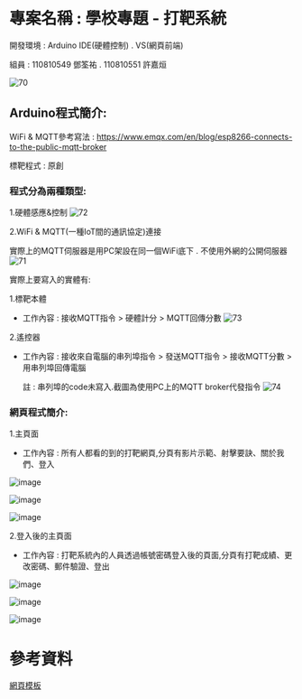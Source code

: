 # 專案名稱 : 學校專題 - 打靶系統

開發環境 : Arduino IDE(硬體控制) . VS(網頁前端)

組員 : 110810549 鄧筌祐 . 110810551 許嘉烜

![70](https://user-images.githubusercontent.com/36965820/149462050-26af5bb2-7412-4793-ba1e-4193f72008a3.jpg)


## Arduino程式簡介:

WiFi & MQTT參考寫法 : https://www.emqx.com/en/blog/esp8266-connects-to-the-public-mqtt-broker

標靶程式 : 原創

### 程式分為兩種類型:

1.硬體感應&控制
  ![72](https://user-images.githubusercontent.com/36965820/149460996-b9d64cfd-7ccb-4862-afc6-314f23bbea8d.jpg)


2.WiFi & MQTT(一種IoT間的通訊協定)連接

實際上的MQTT伺服器是用PC架設在同一個WiFi底下 . 不使用外網的公開伺服器
  ![71](https://user-images.githubusercontent.com/36965820/149461015-688cddfc-237c-4f31-b4c3-c3aa66c91550.jpg)

實際上要寫入的實體有:

1.標靶本體

* 工作內容 : 接收MQTT指令 > 硬體計分 > MQTT回傳分數
  ![73](https://user-images.githubusercontent.com/36965820/149464257-f0dd597b-f337-4eb0-aa0c-7aa8b3d88410.jpg)


2.遙控器

* 工作內容 : 接收來自電腦的串列埠指令 > 發送MQTT指令 > 接收MQTT分數 > 用串列埠回傳電腦

  註 : 串列埠的code未寫入.截圖為使用PC上的MQTT broker代發指令
  ![74](https://user-images.githubusercontent.com/36965820/149464274-576920b7-8945-45a9-b181-458bc459bb41.jpg)


### 網頁程式簡介:

1.主頁面

* 工作內容 : 所有人都看的到的打靶網頁,分頁有影片示範、射擊要訣、關於我們、登入

![image](https://user-images.githubusercontent.com/55796905/149460904-b6a21452-efd1-4095-8ca1-e686d08629ce.png)

![image](https://user-images.githubusercontent.com/55796905/149460923-483dc072-fd9e-4051-bb36-62cbcfbd8318.png)

![image](https://user-images.githubusercontent.com/55796905/149460796-7e57d0ee-520e-4041-a77b-ead8ea305755.png)

2.登入後的主頁面

* 工作內容 : 打靶系統內的人員透過帳號密碼登入後的頁面,分頁有打靶成績、更改密碼、郵件驗證、登出

![image](https://user-images.githubusercontent.com/55796905/149463086-22c22f0a-2eef-4bc0-8a40-f72f55f0fac5.png)

![image](https://user-images.githubusercontent.com/55796905/149463123-726ce4a2-2b55-412d-acc6-e2ddd475c41e.png)

![image](https://user-images.githubusercontent.com/55796905/149463049-4b71731c-d4ce-43dd-a87d-a7d94f7c1416.png)

# 參考資料

[網頁模板](https://templatemo.com/about)
